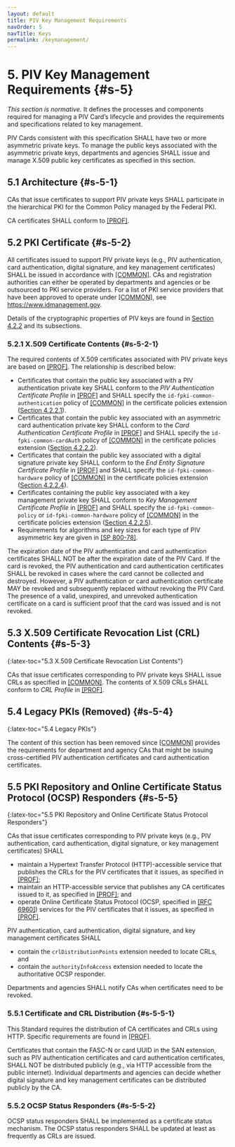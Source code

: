 ```yaml
---
layout: default
title: PIV Key Management Requirements
navOrder: 5
navTitle: Keys
permalink: /keymanagement/
---
```


# 5. PIV Key Management Requirements {#s-5}

_This section is normative._ It defines the processes and components required for managing a PIV Card’s lifecycle and provides the requirements and specifications related to key management.

PIV Cards consistent with this specification SHALL have two or more asymmetric private keys. To manage
the public keys associated with the asymmetric private keys, departments and agencies SHALL issue and
manage X.509 public key certificates as specified in this section.

## 5.1 Architecture {#s-5-1}

CAs that issue certificates to support PIV private keys SHALL participate in the hierarchical PKI
for the Common Policy managed by the Federal PKI. 

CA certificates SHALL conform to
[[PROF]](../_Appendix/references.md#ref-PROF).

## 5.2 PKI Certificate {#s-5-2}

All certificates issued to support PIV private keys (e.g., PIV authentication, card authentication, digital signature, and key management certificates) SHALL be issued in accordance with [[COMMON]](../_Appendix/references.md#ref-COMMON). 
CAs and registration authorities can either be operated by departments and agencies or be outsourced to PKI
service providers. For a list of PKI service providers that have been approved to operate under
[[COMMON]](../_Appendix/references.md#ref-COMMON), see <https://www.idmanagement.gov>.

Details of the cryptographic properties of PIV keys are found in [Section 4.2.2](frontend.md#s-4-2-2) and its subsections.

### 5.2.1 X.509 Certificate Contents {#s-5-2-1}

The required contents of X.509 certificates associated with PIV private keys are based on [[PROF]](../_Appendix/references.md#ref-PROF). The
relationship is described below:

- Certificates that contain the public key associated with a PIV authentication private key SHALL conform
    to the *PIV Authentication Certificate Profile* in [[PROF]](../_Appendix/references.md#ref-PROF) and SHALL specify the `id-fpki-common-authentication` policy of [[COMMON]](../_Appendix/references.md#ref-COMMON) in the certificate policies extension
    ([Section 4.2.2.1](frontend.md#s-4-2-2-1)).
- Certificates that contain the public key associated with an asymmetric card authentication private key
    SHALL conform to the *Card Authentication Certificate Profile* in [[PROF]](../_Appendix/references.md#ref-PROF) and SHALL specify the `id-fpki-common-cardAuth` policy of [[COMMON]](../_Appendix/references.md#ref-COMMON) in the certificate policies extension
    ([Section 4.2.2.2](frontend.md#s-4-2-2-2)).
- Certificates that contain the public key associated with a digital signature private key SHALL conform to the
    *End Entity Signature Certificate Profile* in [[PROF]](../_Appendix/references.md#ref-PROF) and SHALL specify the `id-fpki-common-hardware` policy of [[COMMON]](../_Appendix/references.md#ref-COMMON) in the certificate policies
    extension ([Section 4.2.2.4](frontend.md#s-4-2-2-4)).
- Certificates containing the public key associated with a key management private key SHALL conform to
    *Key Management Certificate Profile* in [[PROF]](../_Appendix/references.md#ref-PROF) and SHALL specify the `id-fpki-common-policy` or `id-fpki-common-hardware` policy of [[COMMON]](../_Appendix/references.md#ref-COMMON) in the certificate policies extension
    ([Section 4.2.2.5](frontend.md#s-4-2-2-5)).
- Requirements for algorithms and key sizes for each type of PIV asymmetric key are given in
    [[SP 800-78]](../_Appendix/references.md#ref-SP-800-78).

The expiration date of the PIV authentication and card authentication certificates 
SHALL NOT be after the expiration date of the PIV Card. If the card is revoked, 
the PIV authentication and card authentication certificates SHALL be revoked in cases where the card cannot be collected and destroyed.
However, a PIV authentication or card authentication certificate MAY be revoked and subsequently replaced without revoking the
PIV Card. The presence of a valid, unexpired, and unrevoked authentication
certificate on a card is sufficient proof that the card was issued and is not revoked.

## 5.3 X.509 Certificate Revocation List (CRL) Contents {#s-5-3}
{:latex-toc="5.3 X.509 Certificate Revocation List Contents"}

CAs that issue certificates corresponding to PIV private keys SHALL issue CRLs as specified in
[[COMMON]](../_Appendix/references.md#ref-COMMON). The contents of X.509 CRLs SHALL conform to *CRL Profile* in [[PROF]](../_Appendix/references.md#ref-PROF).

## 5.4 Legacy PKIs (Removed) {#s-5-4}
{:latex-toc="5.4 Legacy PKIs"}

The content of this section has been removed since [[COMMON]](../_Appendix/references.md#ref-COMMON) provides the requirements for department and agency CAs that might be issuing cross-certified PIV authentication certificates and card authentication certificates.

## 5.5 PKI Repository and Online Certificate Status Protocol (OCSP) Responders {#s-5-5}
{:latex-toc="5.5 PKI Repository and Online Certificate Status Protocol Responders"}

CAs that issue certificates corresponding to PIV private keys (e.g., PIV authentication, card authentication, digital signature, or key management certificates) SHALL

- maintain a Hypertext Transfer Protocol (HTTP)-accessible service that publishes the CRLs for the PIV certificates that it issues, as specified in [[PROF]](../_Appendix/references.md#ref-PROF);
- maintain an HTTP-accessible service that publishes any CA certificates issued to it, as specified in [[PROF]](../_Appendix/references.md#ref-PROF); and
- operate Online Certificate Status Protocol (OCSP, specified in [[RFC 6960]](../_Appendix/references.md#ref-RFC6960)) services for the PIV certificates that it issues, as specified in [[PROF]](../_Appendix/references.md#ref-PROF).

PIV authentication, card authentication, digital signature, and key management certificates SHALL

- contain the `crlDistributionPoints` extension needed to locate CRLs, and
- contain the `authorityInfoAccess` extension needed to locate the authoritative OCSP responder.

Departments and agencies SHALL notify CAs when certificates need to be revoked.

### 5.5.1 Certificate and CRL Distribution {#s-5-5-1}

This Standard requires the distribution of CA certificates and CRLs using HTTP. Specific requirements are
found in [[PROF]](../_Appendix/references.md#ref-PROF).

Certificates that contain the FASC-N or card UUID in the SAN extension, such as PIV
authentication certificates and card authentication certificates, SHALL NOT be distributed publicly (e.g., via
HTTP accessible from the public internet).
Individual departments and agencies can decide whether digital signature and key
management certificates can be distributed publicly by the CA.

### 5.5.2 OCSP Status Responders {#s-5-5-2}

OCSP status responders SHALL be implemented as a certificate status
mechanism. The OCSP status responders SHALL be updated at least as frequently as CRLs are issued.
